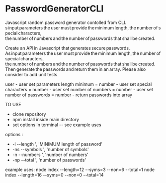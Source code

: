 # PasswordGeneratorCLI

Javascript random password generator contolled from CLI. s input parameters the user must provide the minimum length, the number of special characters, the number of numbers and the number of passwords that shall be created.

Create an API in Javascript that generates secure passwords.
As input parameters the user must provide the minimum length, the number of special characters,
the number of numbers and the number of passwords that shall be created.
Then generate the passwords and return them in an array. Please also consider to add unit tests.

user - user set parameters length minimum = number - user set special characters = number - user set number of numbers = number - user set number of passwords = number - return passwords into array

TO USE

- clone repository
- npm install inside main directory
- set options in terminal -- see example uses

options :

- -l --length <number>', 'MINIMUM length of password'
- -ns --symbols <number>', 'number of symbols'
- -n --numbers <number>', 'number of numbers'
- -np --total <number>', 'number of passwords'

example uses:
node index --length=12 --syms=3 --non=6 --total=1
node index --length=16 --syms=0 --non=0 --total=14

